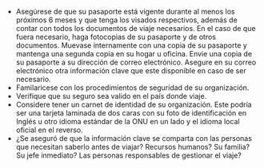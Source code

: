 [Title]: # (Documentos claves)
[Difficulty]: # (Principiante)
[Order]: # (2)

*   Asegúrese de que su pasaporte está vigente durante al menos los próximos 6 meses y que tenga los visados respectivos, además de contar con todos los documentos de viaje necesarios. En el caso de que fuera necesario, haga fotocopias de su pasaporte y de otros documentos. Muevase internamente con una copia de su pasaporte y mantenga una segunda copia en su hogar u oficina. Envie una copia de su pasaporte a su dirección de correo electrónico. Asegure en su correo electrónico otra información clave que este disponible en caso de ser necesario.
*   Familaricese con los procedimientos de seguridad de su organización.
*   Verifique que su seguro sea valido en el país donde viaje.
*   Considere tener un carnet de identidad de su organización. Este podría ser una tarjeta laminada de dos caras con su foto de identificación en Inglés u otro idioma estándar de la ONU en un lado y el idioma local oficial en el reverso.
*   ¿Se aseguró de que la información clave se comparta con las personas que necesitan saberlo antes de viajar? Recursos humanos? Su familia? Su jefe inmediato? Las personas responsables de gestionar el viaje?